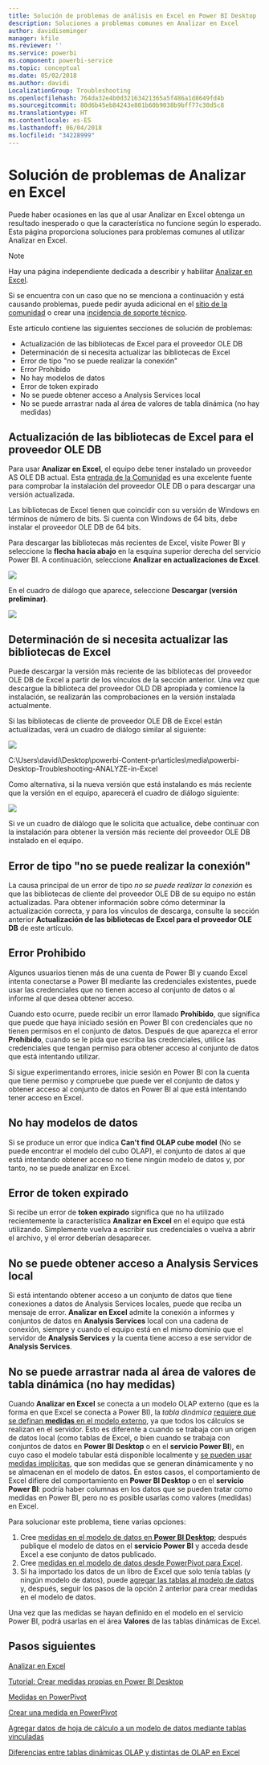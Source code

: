 ```yaml
---
title: Solución de problemas de análisis en Excel en Power BI Desktop
description: Soluciones a problemas comunes en Analizar en Excel
author: davidiseminger
manager: kfile
ms.reviewer: ''
ms.service: powerbi
ms.component: powerbi-service
ms.topic: conceptual
ms.date: 05/02/2018
ms.author: davidi
LocalizationGroup: Troubleshooting
ms.openlocfilehash: 764da32e4b0d32163421365a5f486a1d8649fd4b
ms.sourcegitcommit: 80d6b45eb84243e801b60b9038b9bff77c30d5c8
ms.translationtype: HT
ms.contentlocale: es-ES
ms.lasthandoff: 06/04/2018
ms.locfileid: "34228999"
---
```

# <a name="troubleshooting-analyze-in-excel"></a>Solución de problemas de Analizar en Excel
Puede haber ocasiones en las que al usar Analizar en Excel obtenga un resultado inesperado o que la característica no funcione según lo esperado. Esta página proporciona soluciones para problemas comunes al utilizar Analizar en Excel.

> [!NOTE]
> Hay una página independiente dedicada a describir y habilitar [Analizar en Excel](service-analyze-in-excel.md).
> 
> Si se encuentra con un caso que no se menciona a continuación y está causando problemas, puede pedir ayuda adicional en el [sitio de la comunidad](http://community.powerbi.com/) o crear una [incidencia de soporte técnico](https://powerbi.microsoft.com/support/).
> 
> 

Este artículo contiene las siguientes secciones de solución de problemas:

* Actualización de las bibliotecas de Excel para el proveedor OLE DB
* Determinación de si necesita actualizar las bibliotecas de Excel
* Error de tipo "no se puede realizar la conexión"
* Error Prohibido
* No hay modelos de datos
* Error de token expirado
* No se puede obtener acceso a Analysis Services local
* No se puede arrastrar nada al área de valores de tabla dinámica (no hay medidas)

## <a name="update-excel-libraries-for-the-ole-db-provider"></a>Actualización de las bibliotecas de Excel para el proveedor OLE DB
Para usar **Analizar en Excel**, el equipo debe tener instalado un proveedor AS OLE DB actual. Esta [entrada de la Comunidad](http://community.powerbi.com/t5/Service/Analyze-in-Excel-Initialization-of-the-data-source-failed/m-p/30837#M8081) es una excelente fuente para comprobar la instalación del proveedor OLE DB o para descargar una versión actualizada.

Las bibliotecas de Excel tienen que coincidir con su versión de Windows en términos de número de bits. Si cuenta con Windows de 64 bits, debe instalar el proveedor OLE DB de 64 bits.

Para descargar las bibliotecas más recientes de Excel, visite Power BI y seleccione la **flecha hacia abajo** en la esquina superior derecha del servicio Power BI. A continuación, seleccione **Analizar en actualizaciones de Excel**.

![](media/desktop-troubleshooting-analyze-in-excel/tshoot-analyze-excel_1.png)

En el cuadro de diálogo que aparece, seleccione **Descargar (versión preliminar)**.

![](media/desktop-troubleshooting-analyze-in-excel/tshoot-analyze-excel_2.png)

## <a name="determining-whether-you-need-to-update-your-excel-libraries"></a>Determinación de si necesita actualizar las bibliotecas de Excel
Puede descargar la versión más reciente de las bibliotecas del proveedor OLE DB de Excel a partir de los vínculos de la sección anterior. Una vez que descargue la biblioteca del proveedor OLD DB apropiada y comience la instalación, se realizarán las comprobaciones en la versión instalada actualmente.

Si las bibliotecas de cliente de proveedor OLE DB de Excel están actualizadas, verá un cuadro de diálogo similar al siguiente:

![](media/desktop-troubleshooting-analyze-in-excel/troubleshoot-analyze-excel_3.png)

C:\Users\davidi\Desktop\powerbi-Content-pr\articles\media\powerbi-Desktop-Troubleshooting-ANALYZE-in-Excel

Como alternativa, si la nueva versión que está instalando es más reciente que la versión en el equipo, aparecerá el cuadro de diálogo siguiente:

![](media/desktop-troubleshooting-analyze-in-excel/troubleshoot-analyze-excel_2.png)

Si ve un cuadro de diálogo que le solicita que actualice, debe continuar con la instalación para obtener la versión más reciente del proveedor OLE DB instalado en el equipo.

## <a name="connection-cannot-be-made-error"></a>Error de tipo "no se puede realizar la conexión"
La causa principal de un error de tipo *no se puede realizar la conexión* es que las bibliotecas de cliente del proveedor OLE DB de su equipo no están actualizadas. Para obtener información sobre cómo determinar la actualización correcta, y para los vínculos de descarga, consulte la sección anterior **Actualización de las bibliotecas de Excel para el proveedor OLE DB** de este artículo.

## <a name="forbidden-error"></a>Error Prohibido
Algunos usuarios tienen más de una cuenta de Power BI y cuando Excel intenta conectarse a Power BI mediante las credenciales existentes, puede usar las credenciales que no tienen acceso al conjunto de datos o al informe al que desea obtener acceso.

Cuando esto ocurre, puede recibir un error llamado **Prohibido**, que significa que puede que haya iniciado sesión en Power BI con credenciales que no tienen permisos en el conjunto de datos. Después de que aparezca el error **Prohibido**, cuando se le pida que escriba las credenciales, utilice las credenciales que tengan permiso para obtener acceso al conjunto de datos que está intentando utilizar.

Si sigue experimentando errores, inicie sesión en Power BI con la cuenta que tiene permiso y compruebe que puede ver el conjunto de datos y obtener acceso al conjunto de datos en Power BI al que está intentando tener acceso en Excel.

## <a name="no-data-models"></a>No hay modelos de datos
Si se produce un error que indica **Can't find OLAP cube model** (No se puede encontrar el modelo del cubo OLAP), el conjunto de datos al que está intentando obtener acceso no tiene ningún modelo de datos y, por tanto, no se puede analizar en Excel.

## <a name="token-expired-error"></a>Error de token expirado
Si recibe un error de **token expirado** significa que no ha utilizado recientemente la característica **Analizar en Excel** en el equipo que está utilizando. Simplemente vuelva a escribir sus credenciales o vuelva a abrir el archivo, y el error deberían desaparecer.

## <a name="unable-to-access-on-premises-analysis-services"></a>No se puede obtener acceso a Analysis Services local
Si está intentando obtener acceso a un conjunto de datos que tiene conexiones a datos de Analysis Services locales, puede que reciba un mensaje de error. **Analizar en Excel** admite la conexión a informes y conjuntos de datos en **Analysis Services** local con una cadena de conexión, siempre y cuando el equipo está en el mismo dominio que el servidor de **Analysis Services** y la cuenta tiene acceso a ese servidor de **Analysis Services**.

## <a name="cant-drag-anything-to-the-pivottable-values-area-no-measures"></a>No se puede arrastrar nada al área de valores de tabla dinámica (no hay medidas)
Cuando **Analizar en Excel** se conecta a un modelo OLAP externo (que es la forma en que Excel se conecta a Power BI), la *tabla dinámica* [requiere que se definan **medidas** en el modelo externo](https://support.microsoft.com/kb/234700), ya que todos los cálculos se realizan en el servidor. Esto es diferente a cuando se trabaja con un origen de datos local (como tablas de Excel, o bien cuando se trabaja con conjuntos de datos en **Power BI Desktop** o en el **servicio Power BI**), en cuyo caso el modelo tabular está disponible localmente y [se pueden usar medidas implícitas](https://msdn.microsoft.com/library/gg399077.aspx), que son medidas que se generan dinámicamente y no se almacenan en el modelo de datos. En estos casos, el comportamiento de Excel difiere del comportamiento en **Power BI Desktop** o en el **servicio Power BI**: podría haber columnas en los datos que se pueden tratar como medidas en Power BI, pero no es posible usarlas como valores (medidas) en Excel.

Para solucionar este problema, tiene varias opciones:

1. Cree [medidas en el modelo de datos en **Power BI Desktop**](desktop-tutorial-create-measures.md); después publique el modelo de datos en el **servicio Power BI** y acceda desde Excel a ese conjunto de datos publicado.
2. Cree [medidas en el modelo de datos desde PowerPivot para Excel](https://support.office.com/article/Create-a-Measure-in-Power-Pivot-d3cc1495-b4e5-48e7-ba98-163022a71198).
3. Si ha importado los datos de un libro de Excel que solo tenía tablas (y ningún modelo de datos), puede [agregar las tablas al modelo de datos](https://support.office.com/article/Add-worksheet-data-to-a-Data-Model-using-a-linked-table-d3665fc3-99b0-479d-ba09-a37640f5be42) y, después, seguir los pasos de la opción 2 anterior para crear medidas en el modelo de datos.

Una vez que las medidas se hayan definido en el modelo en el servicio Power BI, podrá usarlas en el área **Valores** de las tablas dinámicas de Excel.

## <a name="next-steps"></a>Pasos siguientes
[Analizar en Excel](service-analyze-in-excel.md)

[Tutorial: Crear medidas propias en Power BI Desktop](desktop-tutorial-create-measures.md)

[Medidas en PowerPivot](https://msdn.microsoft.com/library/gg399077.aspx)

[Crear una medida en PowerPivot](https://support.office.com/article/Create-a-Measure-in-Power-Pivot-d3cc1495-b4e5-48e7-ba98-163022a71198)

[Agregar datos de hoja de cálculo a un modelo de datos mediante tablas vinculadas](https://support.office.com/article/Add-worksheet-data-to-a-Data-Model-using-a-linked-table-d3665fc3-99b0-479d-ba09-a37640f5be42)

[Diferencias entre tablas dinámicas OLAP y distintas de OLAP en Excel](https://support.microsoft.com/kb/234700)

